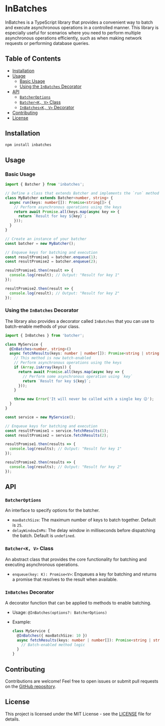 # InBatches

InBatches is a TypeScript library that provides a convenient way to batch and execute asynchronous operations in a
controlled manner. This library is especially useful for scenarios where you need to perform multiple asynchronous
operations efficiently, such as when making network requests or performing database queries.

## Table of Contents

- [Installation](#installation)
- [Usage](#usage)
    - [Basic Usage](#basic-usage)
    - [Using the `InBatches` Decorator](#using-the-inbatches-decorator)
- [API](#api)
    - [`BatcherOptions`](#batcheroptions)
    - [`Batcher<K, V>` Class](#batcherk-v-class)
    - [`InBatches<K, V>` Decorator](#inbatchesk-v-decorator)
- [Contributing](#contributing)
- [License](#license)

## Installation

```bash
npm install inbatches
```

## Usage

### Basic Usage

```typescript
import { Batcher } from 'inbatches';

// Define a class that extends Batcher and implements the `run` method
class MyBatcher extends Batcher<number, string> {
  async run(keys: number[]): Promise<string[]> {
    // Perform asynchronous operations using the keys
    return await Promise.all(keys.map(async key => {
      return `Result for key ${key}`;
    }));
  }
}

// Create an instance of your batcher
const batcher = new MyBatcher();

// Enqueue keys for batching and execution
const resultPromise1 = batcher.enqueue(1);
const resultPromise2 = batcher.enqueue(2);

resultPromise1.then(result => {
  console.log(result); // Output: "Result for key 1"
});

resultPromise2.then(result => {
  console.log(result); // Output: "Result for key 2"
});
```

### Using the `InBatches` Decorator

The library also provides a decorator called `InBatches` that you can use to batch-enable methods of your class.

```typescript
import { InBatches } from 'batcher';

class MyService {
  @InBatches<number, string>()
  async fetchResults(keys: number | number[]): Promise<string | string[]> {
    // This method is now batch-enabled
    // Perform asynchronous operations using the keys
    if (Array.isArray(keys)) {
      return await Promise.all(keys.map(async key => {
        // Perform some asynchronous operation using `key`
        return `Result for key ${key}`;
      }));
    }

    throw new Error('It will never be called with a single key 😉');
  }
}

const service = new MyService();

// Enqueue keys for batching and execution
const resultPromise1 = service.fetchResults(1);
const resultPromise2 = service.fetchResults(2);

resultPromise1.then(results => {
  console.log(results); // Output: "Result for key 1"
});

resultPromise2.then(results => {
  console.log(results); // Output: "Result for key 2"
});
```

## API

### `BatcherOptions`

An interface to specify options for the batcher.

- `maxBatchSize`: The maximum number of keys to batch together. Default is `25`.
- `delayWindowInMs`: The delay window in milliseconds before dispatching the batch. Default is `undefined`.

### `Batcher<K, V>` Class

An abstract class that provides the core functionality for batching and executing asynchronous operations.

- `enqueue(key: K): Promise<V>`: Enqueues a key for batching and returns a promise that resolves to the result when
  available.

### `InBatches` Decorator

A decorator function that can be applied to methods to enable batching.

- Usage: `@InBatches(options?: BatcherOptions)`
- Example:

  ```typescript
  class MyService {
    @InBatches({ maxBatchSize: 10 })
    async fetchResults(keys: number | number[]): Promise<string | string[]> {
      // Batch-enabled method logic
    }
  }
  ```

## Contributing

Contributions are welcome! Feel free to open issues or submit pull requests on
the [GitHub repository](https://github.com/onhate/inbatches).

## License

This project is licensed under the MIT License - see the [LICENSE](LICENSE) file for details.